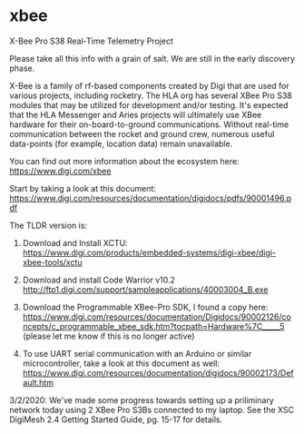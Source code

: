 # xbee
X-Bee Pro S38 Real-Time Telemetry Project

Please take all this info with a grain of salt. We are still in the early discovery phase.

X-Bee is a family of rf-based components created by Digi that are used for various projects, including rocketry. The HLA org has several XBee Pro S38 modules that may be utilized for development and/or testing. It's expected that the HLA Messenger and Aries projects will ultimately use XBee hardware for their on-board-to-ground communications. Without real-time communication between the rocket and ground crew, numerous useful data-points (for example, location data) remain unavailable. 

You can find out more information about the ecosystem here:
<br/>https://www.digi.com/xbee

Start by taking a look at this document: 
<br/>https://www.digi.com/resources/documentation/digidocs/pdfs/90001496.pdf

The TLDR version is:
1) Download and Install XCTU:
<br/>https://www.digi.com/products/embedded-systems/digi-xbee/digi-xbee-tools/xctu

2) Download and install Code Warrior v10.2
<br/>http://ftp1.digi.com/support/sampleapplications/40003004_B.exe

2) Download the Programmable XBee-Pro SDK, I found a copy here:
<br/>https://www.digi.com/resources/documentation/Digidocs/90002126/concepts/c_programmable_xbee_sdk.htm?tocpath=Hardware%7C_____5
<br/>(please let me know if this is no longer active)

3) To use UART serial communication with an Arduino or similar microcontroller, take a look at this document as well:
<br/>https://www.digi.com/resources/documentation/digidocs/90002173/Default.htm

3/2/2020:
We've made some progress towards setting up a priliminary network today using 2 XBee Pro S3Bs connected to my laptop. See the XSC DigiMesh 2.4 Getting Started Guide, pg. 15-17 for details. 
